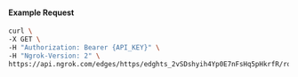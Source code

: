 <!-- Code generated for API Clients. DO NOT EDIT. -->

#### Example Request

```bash
curl \
-X GET \
-H "Authorization: Bearer {API_KEY}" \
-H "Ngrok-Version: 2" \
https://api.ngrok.com/edges/https/edghts_2vSDshyih4Yp0E7nFsHq5pHkrfR/routes/edghtsrt_2vSDsi5SA4oDga8axP2mimYjLWr/traffic_policy
```
